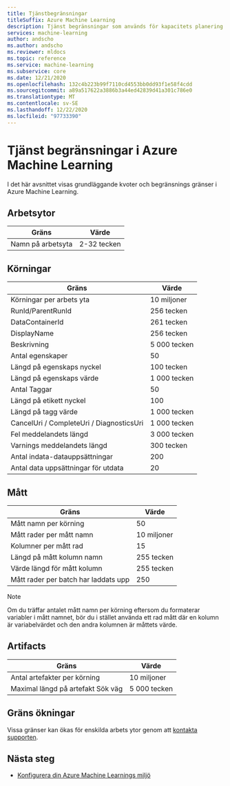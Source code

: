 ```yaml
---
title: Tjänstbegränsningar
titleSuffix: Azure Machine Learning
description: Tjänst begränsningar som används för kapacitets planering och högsta gräns för begär Anden och svar för Azure Machine Learning.
services: machine-learning
author: andscho
ms.author: andscho
ms.reviewer: mldocs
ms.topic: reference
ms.service: machine-learning
ms.subservice: core
ms.date: 12/21/2020
ms.openlocfilehash: 132c4b223b99f7110cd4553bb0dd93f1e58f4cdd
ms.sourcegitcommit: a89a517622a3886b3a44ed42839d41a301c786e0
ms.translationtype: MT
ms.contentlocale: sv-SE
ms.lasthandoff: 12/22/2020
ms.locfileid: "97733390"
---
```

# <a name="service-limits-in-azure-machine-learning"></a>Tjänst begränsningar i Azure Machine Learning

I det här avsnittet visas grundläggande kvoter och begränsnings gränser i Azure Machine Learning.

## <a name="workspaces"></a>Arbetsytor
| Gräns | Värde |
| --- | --- |
| Namn på arbetsyta | 2-32 tecken |

## <a name="runs"></a>Körningar
| Gräns | Värde |
| --- | --- |
| Körningar per arbets yta | 10 miljoner |
| RunId/ParentRunId | 256 tecken |
| DataContainerId | 261 tecken |
| DisplayName |256 tecken|
| Beskrivning |5 000 tecken|
| Antal egenskaper |50 |
| Längd på egenskaps nyckel |100 tecken |
| Längd på egenskaps värde |1 000 tecken |
| Antal Taggar |50 |
| Längd på etikett nyckel |100 |
| Längd på tagg värde |1 000 tecken |
| CancelUri / CompleteUri / DiagnosticsUri |1 000 tecken |
| Fel meddelandets längd |3 000 tecken |
| Varnings meddelandets längd |300 tecken |
| Antal indata-datauppsättningar |200 |
| Antal data uppsättningar för utdata |20 |


## <a name="metrics"></a>Mått
| Gräns | Värde |
| --- | --- |
| Mått namn per körning |50|
| Mått rader per mått namn |10 miljoner|
| Kolumner per mått rad |15|
| Längd på mått kolumn namn |255 tecken |
| Värde längd för mått kolumn |255 tecken |
| Mått rader per batch har laddats upp | 250 |

> [!NOTE]
> Om du träffar antalet mått namn per körning eftersom du formaterar variabler i mått namnet, bör du i stället använda ett rad mått där en kolumn är variabelvärdet och den andra kolumnen är måttets värde.

## <a name="artifacts"></a>Artifacts

| Gräns | Värde |
| --- | --- |
| Antal artefakter per körning |10 miljoner|
| Maximal längd på artefakt Sök väg |5 000 tecken |

## <a name="limit-increases"></a>Gräns ökningar
Vissa gränser kan ökas för enskilda arbets ytor genom att [kontakta supporten](https://ms.portal.azure.com/#blade/Microsoft_Azure_Support/HelpAndSupportBlade/newsupportrequest/). 

## <a name="next-steps"></a>Nästa steg

- [Konfigurera din Azure Machine Learnings miljö](how-to-configure-environment.md)
